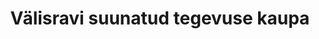 ---
title: Välisravi suunatud tegevuse kaupa
title_en: 'Foreign Medical Care'
notes: >-
  Eesti Haigekassa poolt kindlustatud isikute positiivsete plaanilise välisravi
  otsuste arv, tegevuse tüübi ja aastate järgi, alates aastast 2010
notes_en: ''
category: 
  - Tervis
category_en: 
  - Health
resources:
  - name: Välisravi suunatud tegevuse kaupa
    url: 'https://statistika.haigekassa.ee/PXWeb/pxweb/et/kindlustatu/kindlustatu__Rahalised%20h%c3%bcvitised__Ravi%20v%c3%a4lisriigis/VR02.px/?rxid=81520678-b3bd-4371-a1cc-edc30bb2a02d'
    format: HTML
    interactive: 'TRUE'
license: 'https://creativecommons.org/licenses/by-sa/3.0/ee/legalcode'
update_freq: 'http://purl.org/linked-data/sdmx/2009/code#freq-A'
organization: Eesti Haigekassa
maintainer_name: ''
maintainer_email: ''
maintainer_phone: ''
date_issued: '21/04/2020'
date_modified: 2020/05/22
---